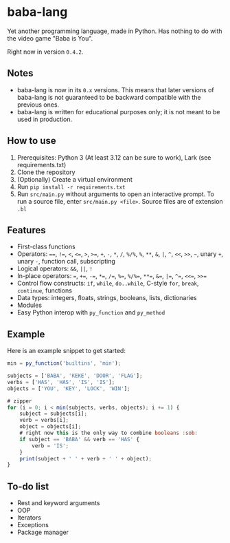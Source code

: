 # baba-lang

Yet another programming language, made in Python. Has nothing to do with the video game "Baba is You".

Right now in version `0.4.2`.

## Notes

- baba-lang is now in its `0.x` versions. This means that later versions of baba-lang is not guaranteed to be backward compatible with the previous ones.
- baba-lang is written for educational purposes only; it is not meant to be used in production.

## How to use
1. Prerequisites: Python 3 (At least 3.12 can be sure to work), Lark (see requirements.txt)
2. Clone the repository
3. (Optionally) Create a virtual environment
3. Run `pip install -r requirements.txt`
3. Run `src/main.py` without arguments to open an interactive prompt. To run a source file, enter `src/main.py <file>`. Source files are of extension `.bl`

## Features
- First-class functions
- Operators: `==`, `!=`, `<`, `<=`, `>`, `>=`, `+`, `-`, `*`, `/`, `%/%`, `%`, `**`, `&`, `|`, `^`, `<<`, `>>`, `~`, unary `+`, unary `-`, function call, subscripting
- Logical operators: `&&`, `||`, `!`
- In-place operators: `=`, `+=`, `-=`, `*=`, `/=`, `%=`, `%/%=`, `**=`, `&=`, `|=`, `^=`, `<<=`, `>>=`
- Control flow constructs: `if`, `while`, `do..while`, C-style `for`, `break`, `continue`, functions
- Data types: integers, floats, strings, booleans, lists, dictionaries
- Modules
- Easy Python interop with `py_function` and `py_method`

## Example
Here is an example snippet to get started:
```js
min = py_function('builtins', 'min');

subjects = ['BABA', 'KEKE', 'DOOR', 'FLAG'];
verbs = ['HAS', 'HAS', 'IS', 'IS'];
objects = ['YOU', 'KEY', 'LOCK', 'WIN'];

# zipper
for (i = 0; i < min(subjects, verbs, objects); i += 1) {
    subject = subjects[i];
    verb = verbs[i];
    object = objects[i];
    # right now this is the only way to combine booleans :sob:
    if subject == 'BABA' && verb == 'HAS' {
        verb = 'IS';
    }
    print(subject + ' ' + verb + ' ' + object);
}
```

## To-do list
- Rest and keyword arguments
- OOP
- Iterators
- Exceptions
- Package manager
